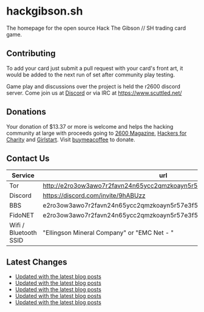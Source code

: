 # hackgibson.sh
The homepage for the open source Hack The Gibson // SH trading card game.


## Contributing

To add your card just submit a pull request with your card's front art, it would be added to the next run of set after community play testing.

Game play and discussions over the project is held the r2600 discord server. Come join us at [Discord](https://discord.com/invite/9hABUzz) or via IRC at https://www.scuttled.net/


## Donations

Your donation of $13.37 or more is welcome and helps the hacking community at large with proceeds going to [2600 Magazine](https://2600.com/), [Hackers for Charity](https://hackersforcharity.org) and [Girlstart](https://girlstart.org).  Visit [buymeacoffee](https://www.buymeacoffee.com/hackgibson.sh) to donate.


## Contact Us

Service | url
-|-
Tor | http://e2ro3ow3awo7r2favn24n65ycc2qmzkoayn5r57e3f56nvjwdcgg32ad.onion
Discord | https://discord.com/invite/9hABUzz
BBS | e2ro3ow3awo7r2favn24n65ycc2qmzkoayn5r57e3f56nvjwdcgg32ad.onion:23
FidoNET | e2ro3ow3awo7r2favn24n65ycc2qmzkoayn5r57e3f56nvjwdcgg32ad.onion:24554
Wifi / Bluetooth SSID | "Ellingson Mineral Company" or "EMC Net - <fidonet address>"

## Latest Changes
<!-- BLOG-POST-LIST:START -->
- [Updated with the latest blog posts](https://github.com/DFW2600/hackgibson.sh/commit/91fb6cb4eb673e050323be8b17f95c4aff99da7c)
- [Updated with the latest blog posts](https://github.com/DFW2600/hackgibson.sh/commit/eb19303ef80aad63f89dd7d3fa94a9cd9589db6c)
- [Updated with the latest blog posts](https://github.com/DFW2600/hackgibson.sh/commit/d37302498c8ac1848bad4a7f7b6bb574b5e72cc4)
- [Updated with the latest blog posts](https://github.com/DFW2600/hackgibson.sh/commit/8c3c634118404404bb680e3dcb16270930501701)
- [Updated with the latest blog posts](https://github.com/DFW2600/hackgibson.sh/commit/09b84415dff4dd2a27dd4ad24c3729ff7a6c6a71)
<!-- BLOG-POST-LIST:END -->
